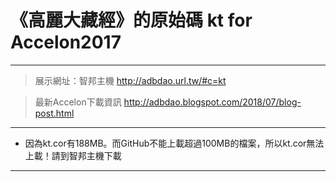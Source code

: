 # 《高麗大藏經》的原始碼 kt for Accelon2017  
---  
> 展示網址：智邦主機 http://adbdao.url.tw/#c=kt  
  
> 最新Accelon下載資訊 http://adbdao.blogspot.com/2018/07/blog-post.html  
---  

* 因為kt.cor有188MB。而GitHub不能上載超過100MB的檔案，所以kt.cor無法上載！請到智邦主機下載  
---  